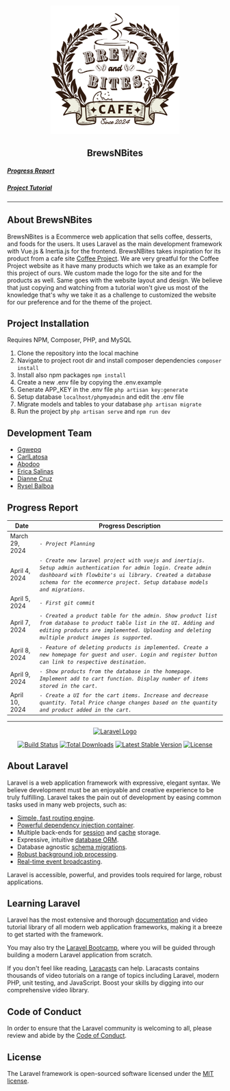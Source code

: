 <p align="center"><a href="https://github.com/Ggwepq/BrewsNBites"><img src="https://github.com/Ggwepq/BrewsNBites/blob/master/public/logo/logo.png" width="300" alt="BrewsNBites Logo"></a></p>
<h2 align="center">BrewsNBites
    <h5><a href="https://drive.google.com/drive/folders/17vUbd_6jOOV59mbV9A3v0VVJblqdjN59">Progress Report</a></h5>
    <h5><a href="https://www.youtube.com/playlist?list=PL6u82dzQtlfv8fJF3gm42TDHJdtA2NDWT">Project Tutorial</a></h5></h2>

***

## About BrewsNBites

BrewsNBites is a Ecommerce web application that sells coffee, desserts, and foods for the users. It uses Laravel as the main development framework with Vue.js & Inertia.js for the frontend. BrewsNBites takes inspiration for its product from a cafe site [Coffee Project](https://coffeeproject.com.ph/). We are very greatful for the Coffee Project website as it have many products which we take as an example for this project of ours. We custom made the logo for the site and for the products as well. Same goes with the website layout and design. We believe that just copying and watching from a tutorial won't give us most of the knowledge that's why we take it as a challenge to customized the website for our preference and for the theme of the project.

## Project Installation

Requires NPM, Composer, PHP, and MySQL

1. Clone the repository into the local machine
2. Navigate to project root dir and install composer dependencies ```composer install```
3. Install also npm packages ```npm install```
4. Create a new .env file by copying the .env.example
5. Generate APP_KEY in the .env file ```php artisan key:generate```
6. Setup database ```localhost/phpmyadmin``` and edit the .env file
7. Migrate models and tables to your database ```php artisan migrate```
8. Run the project by ```php artisan serve``` and ```npm run dev```

## Development Team
- [Ggwepq](https://github.com/Ggwepq)
- [CarlLatosa](https://github.com/Carllatosa)
- [Abodoo](https://www.facebook.com/jay.cabotaje.7)
- [Erica Salinas](https://www.facebook.com/ericasalinas912)
- [Dianne Cruz](https://www.facebook.com/Crzdeyyy)
- [Rysel Balboa](https://www.facebook.com/m28a1barrethttps://github.com/Carllatosa)

## Progress Report

| Date	|	Progress Description	|
|----------------|-------------------------------|
| March 29, 2024 | *``- Project Planning 	``*		 |
| April 4, 2024  | *``- Create new laravel project with vuejs and inertiajs. Setup admin authentication for admin login. Create admin dashboard with flowbite's ui library. Created a database schema for the ecommerce project. Setup database models and migrations. ``*
| April 5, 2024 | *``- First git commit``* |
| April 7, 2024 | *``- Created a product table for the admin. Show product list from database to product table list in the UI. Adding and editing products are implemented. Uploading and deleting multiple product images is supported.``*
| April 8, 2024 | *``- Feature of deleting products is implemented. Create a new homepage for guest and user. Login and register button can link to respective destination.``*
| April 9, 2024 | *``- Show products from the database in the homepage. Implement add to cart function. Display number of items stored in the cart.``*
| April 10, 2024 | *``- Create a UI for the cart items. Increase and decrease quantity. Total Price change changes based on the quantity and product added in the cart.``*

***

<p align="center"><a href="https://laravel.com" target="_blank"><img src="https://raw.githubusercontent.com/laravel/art/master/logo-lockup/5%20SVG/2%20CMYK/1%20Full%20Color/laravel-logolockup-cmyk-red.svg" width="400" alt="Laravel Logo"></a></p>

<p align="center">
<a href="https://github.com/laravel/framework/actions"><img src="https://github.com/laravel/framework/workflows/tests/badge.svg" alt="Build Status"></a>
<a href="https://packagist.org/packages/laravel/framework"><img src="https://img.shields.io/packagist/dt/laravel/framework" alt="Total Downloads"></a>
<a href="https://packagist.org/packages/laravel/framework"><img src="https://img.shields.io/packagist/v/laravel/framework" alt="Latest Stable Version"></a>
<a href="https://packagist.org/packages/laravel/framework"><img src="https://img.shields.io/packagist/l/laravel/framework" alt="License"></a>
</p>

## About Laravel

Laravel is a web application framework with expressive, elegant syntax. We believe development must be an enjoyable and creative experience to be truly fulfilling. Laravel takes the pain out of development by easing common tasks used in many web projects, such as:

- [Simple, fast routing engine](https://laravel.com/docs/routing).
- [Powerful dependency injection container](https://laravel.com/docs/container).
- Multiple back-ends for [session](https://laravel.com/docs/session) and [cache](https://laravel.com/docs/cache) storage.
- Expressive, intuitive [database ORM](https://laravel.com/docs/eloquent).
- Database agnostic [schema migrations](https://laravel.com/docs/migrations).
- [Robust background job processing](https://laravel.com/docs/queues).
- [Real-time event broadcasting](https://laravel.com/docs/broadcasting).

Laravel is accessible, powerful, and provides tools required for large, robust applications.

## Learning Laravel

Laravel has the most extensive and thorough [documentation](https://laravel.com/docs) and video tutorial library of all modern web application frameworks, making it a breeze to get started with the framework.

You may also try the [Laravel Bootcamp](https://bootcamp.laravel.com), where you will be guided through building a modern Laravel application from scratch.

If you don't feel like reading, [Laracasts](https://laracasts.com) can help. Laracasts contains thousands of video tutorials on a range of topics including Laravel, modern PHP, unit testing, and JavaScript. Boost your skills by digging into our comprehensive video library.


## Code of Conduct

In order to ensure that the Laravel community is welcoming to all, please review and abide by the [Code of Conduct](https://laravel.com/docs/contributions#code-of-conduct).

## License

The Laravel framework is open-sourced software licensed under the [MIT license](https://opensource.org/licenses/MIT).
